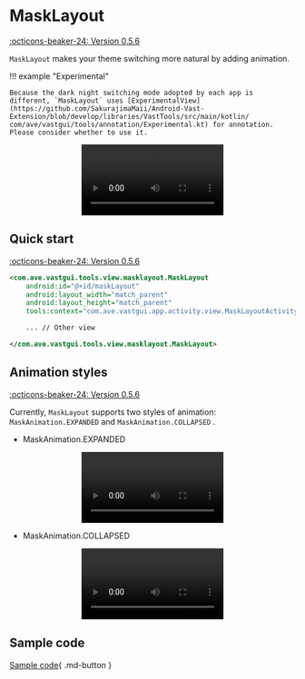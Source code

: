 # MaskLayout

[:octicons-beaker-24: Version 0.5.6](https://ave.entropy2020.cn/version/tools/#056)

`MaskLayout` makes your theme switching more natural by adding animation.

!!! example "Experimental"

    Because the dark night switching mode adopted by each app is different, `MaskLayout` uses [ExperimentalView](https://github.com/SakurajimaMaii/Android-Vast-Extension/blob/develop/libraries/VastTools/src/main/kotlin/ com/ave/vastgui/tools/annotation/Experimental.kt) for annotation. Please consider whether to use it.

<center>
    <video width="250" controls="controls" autoplay="autoplay">
        <source src="../img/masklayout.mp4" type="video/mp4">
    </video>
</center>

## Quick start

[:octicons-beaker-24: Version 0.5.6](https://ave.entropy2020.cn/version/tools/#056)

```xml
<com.ave.vastgui.tools.view.masklayout.MaskLayout
    android:id="@+id/maskLayout"
    android:layout_width="match_parent"
    android:layout_height="match_parent"
    tools:context="com.ave.vastgui.app.activity.view.MaskLayoutActivity">

    ... // Other view

</com.ave.vastgui.tools.view.masklayout.MaskLayout>
```

## Animation styles

[:octicons-beaker-24: Version 0.5.6](https://ave.entropy2020.cn/version/tools/#056)

Currently, `MaskLayout` supports two styles of animation: `MaskAnimation.EXPANDED` and `MaskAnimation.COLLAPSED` .

- MaskAnimation.EXPANDED

<center>
    <video width="250" controls="controls" autoplay="autoplay">
        <source src="../img/masklayout.mp4" type="video/mp4">
    </video>
</center>

- MaskAnimation.COLLAPSED

<center>
    <video width="250" controls="controls" autoplay="autoplay">
        <source src="../img/masklayout_collapsed.mp4" type="video/mp4">
    </video>
</center>

## Sample code

[Sample code](https://github.com/SakurajimaMaii/Android-Vast-Extension/blob/develop/app/src/main/kotlin/com/ave/vastgui/app/activity/view/MaskLayoutActivity.kt){ .md-button }
